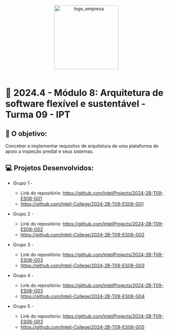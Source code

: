 <div align="center">

<img src="https://imagens.usp.br/wp-content/uploads/IPT.jpg" alt="logo_empresa" width="200"/>

</div>

<br>

# 🙋 2024.4 - Módulo 8: Arquitetura de software flexível e sustentável - Turma 09 - IPT


## 🎯 O objetivo:
Conceber e implementar requisitos de arquitetura de uma plataforma de apoio a inspeção predial e seus sistemas.

## 💻 Projetos Desenvolvidos: 

- Grupo 1 - 
  - Link do repositório: https://github.com/InteliProjects/2024-2B-T09-ES08-G01
  - https://github.com/Inteli-College/2024-2B-T09-ES08-G01

- Grupo 2 - 
  - Link do repositório: https://github.com/InteliProjects/2024-2B-T09-ES08-G02
  - https://github.com/Inteli-College/2024-2B-T09-ES08-G02

- Grupo 3 -  
  - Link do repositório: https://github.com/InteliProjects/2024-2B-T09-ES08-G03
  - https://github.com/Inteli-College/2024-2B-T09-ES08-G03

- Grupo 4 - 
  - Link do repositório: https://github.com/InteliProjects/2024-2B-T09-ES08-G03
  - https://github.com/Inteli-College/2024-2B-T09-ES08-G04

- Grupo 5 - 
  - Link do repositório: https://github.com/InteliProjects/2024-2B-T09-ES08-G03
  - https://github.com/Inteli-College/2024-2B-T09-ES08-G05
